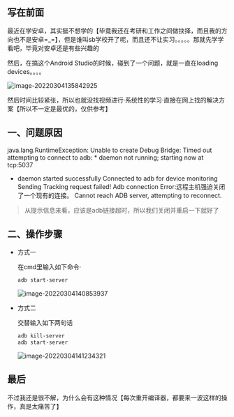 ## 写在前面

最近在学安卓，其实挺不想学的【毕竟我还在考研和工作之间做抉择，而且我的方向也不是安卓=_=】，但是谁叫sb学校开了呢，而且还不让实习。。。。。那就先学学看吧，毕竟对安卓还是有些兴趣的

然后，在搞这个Android Studio的时候，碰到了一个问题，就是一直在loading devices。。。。

 ![image-20220304135842925](https://gitee.com/lovely-hair/blog-img/raw/master/img/20220304140112.png)

然后时间比较紧张，所以也就没找视频进行·系统性的学习·直接在网上找的解决方案【所以不一定是最优的，仅供参考】

## 一、问题原因

java.lang.RuntimeException: Unable to create Debug Bridge: Timed out attempting to connect to adb: * daemon not running; starting now at tcp:5037
* daemon started successfully
Connected to adb for device monitoring
Sending Tracking request failed!
Adb connection Error:远程主机强迫关闭了一个现有的连接。
Cannot reach ADB server, attempting to reconnect.

> 从提示信息来看，应该是adb链接超时，所以我们关闭并重启一下就好了

## 二、操作步骤

- 方式一

  在cmd里输入如下命令·

  ```bash
  adb start-server
  ```

   ![image-20220304140853937](https://gitee.com/lovely-hair/blog-img/raw/master/img/20220304140855.png)

- 方式二

  交替输入如下两句话

  ```bash
  adb kill-server
  adb start-server
  ```

   ![image-20220304141234321](https://gitee.com/lovely-hair/blog-img/raw/master/img/20220304141234.png)

## 最后

不过我还是很不解，为什么会有这种情况【每次重开编译器，都要来一波这样的操作，真是太痛苦了】

